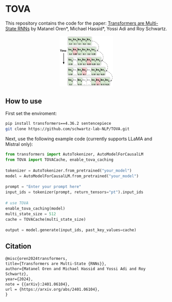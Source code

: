 # TOVA
This repository contains the code for the paper: [Transformers are Multi-State RNNs](https://arxiv.org/abs/2401.06104) by Matanel Oren*, Michael Hassid*, Yossi Adi and Roy Schwartz.

<p align="center">
  <img src="fig2_tova.png" width="33%" height="33%">
</p>

## How to use

First set the enviroment:
```bash
pip install transformers==4.36.2 sentencepiece
git clone https://github.com/schwartz-lab-NLP/TOVA.git
```

Next, use the following example code (currently supports LLaMA and Mistral only):
```python
from transformers import AutoTokenizer, AutoModelForCausalLM
from TOVA import TOVACache, enable_tova_caching

tokenizer = AutoTokenizer.from_pretrained("your_model")
model = AutoModelForCausalLM.from_pretrained("your_model")

prompt = "Enter your prompt here"
input_ids = tokenizer(prompt, return_tensors="pt").input_ids

# use TOVA
enable_tova_caching(model)
multi_state_size = 512
cache = TOVACache(multi_state_size)

output = model.generate(input_ids, past_key_values=cache)
```


## Citation
```
@misc{oren2024transformers,
title={Transformers are Multi-State {RNNs}},
author={Matanel Oren and Michael Hassid and Yossi Adi and Roy Schwartz},
year={2024},
note = {{arXiv}:2401.06104},
url = {https://arxiv.org/abs/2401.06104},
}
